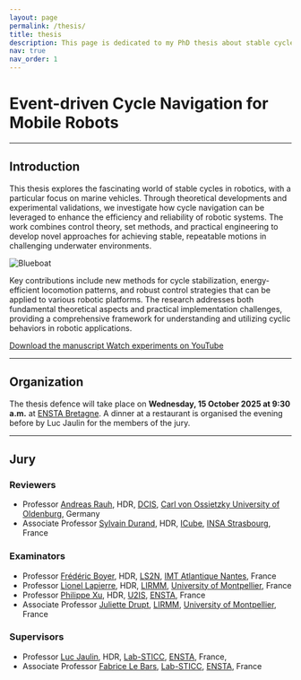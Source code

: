 ```yaml
---
layout: page
permalink: /thesis/
title: thesis
description: This page is dedicated to my PhD thesis about stable cycles for mobile robots navigation
nav: true
nav_order: 1
---
```


# Event-driven Cycle Navigation for Mobile Robots

---

## Introduction

This thesis explores the fascinating world of stable cycles in robotics, with a particular focus on marine vehicles. Through theoretical developments and experimental validations, we investigate how cycle navigation can be leveraged to enhance the efficiency and reliability of robotic systems. The work combines control theory, set methods, and practical engineering to develop novel approaches for achieving stable, repeatable motions in challenging underwater environments.

<img src="../../assets/img/blueboat.png" alt="Blueboat" class="img-fluid mb-3">

Key contributions include new methods for cycle stabilization, energy-efficient locomotion patterns, and robust control strategies that can be applied to various robotic platforms. The research addresses both fundamental theoretical aspects and practical implementation challenges, providing a comprehensive framework for understanding and utilizing cyclic behaviors in robotic applications.

<!-- Put buttons side by side and at the center -->

<div class="d-flex justify-content-center">
    <a href="../../assets/pdf/thesis.pdf" class="btn btn-primary mb-3 mx-2" target="_blank">
        <i class="fa-solid fa-file-pdf"></i> Download the manuscript
    </a>
    <a href="https://youtu.be/MDJ6iHYhxyM" class="btn btn-primary mb-3 mx-2" target="_blank">
        <i class="fa-brands fa-youtube"></i> Watch experiments on YouTube
    </a>
</div>

---

## Organization

The thesis defence will take place on **Wednesday, 15 October 2025 at 9:30 a.m.** at [ENSTA Bretagne](https://maps.app.goo.gl/ZE44hDHSAHqKqASJ7). A dinner at a restaurant is organised the evening before by Luc Jaulin for the members of the jury.

---

## Jury

### Reviewers

- Professor [Andreas Rauh](https://www.interval-methods.de/), HDR, [DCIS](https://uol.de/en/computingscience/dcis), [Carl von Ossietzky University of Oldenburg](https://uol.de/en), Germany
- Associate Professor [Sylvain Durand](https://sylvain.durandchamontin.fr/), HDR, [ICube](https://icube.unistra.fr/), [INSA Strasbourg](https://www.insa-strasbourg.fr/fr/), France

### Examinators

- Professor [Frédéric Boyer](https://www.imt-atlantique.fr/fr/personne/frederic-boyer), HDR, [LS2N](https://www.ls2n.fr/), [IMT Atlantique Nantes](https://www.imt-atlantique.fr/fr), France
- Professor [Lionel Lapierre](https://www.ensta-bretagne.fr/lapierre/), HDR, [LIRMM](https://www.lirmm.fr/), [University of Montpellier](https://www.umontpellier.fr/), France
- Professor [Philippe Xu](https://perso.ensta-paris.fr/~philippe.xu/), HDR, [U2IS](http://u2is.ensta-paris.fr/), [ENSTA](https://www.ensta-paris.fr/), France
- Associate Professor [Juliette Drupt](https://scholar.google.com/citations?user=NCVrNhIAAAAJ&hl=fr), [LIRMM](https://www.lirmm.fr/), [University of Montpellier](https://www.umontpellier.fr/), France

### Supervisors

- Professor [Luc Jaulin](https://www.ensta-bretagne.fr/jaulin/), HDR, [Lab-STICC](https://labsticc.fr/fr), [ENSTA](https://ensta-bretagne.fr), France,
- Associate Professor [Fabrice Le Bars](https://www.ensta-bretagne.fr/lebars/), [Lab-STICC](https://labsticc.fr/fr), [ENSTA](https://ensta-bretagne.fr), France
